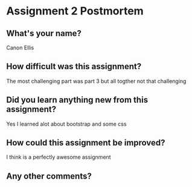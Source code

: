 # Assignment 2 Postmortem

## What's your name?
Canon Ellis


## How difficult was this assignment?
The most challenging part was part 3 but all togther not that challenging


## Did you learn anything new from this assignment?
Yes I learned alot about bootstrap and some css


## How could this assignment be improved?
I think is a perfectly awesome assignment


## Any other comments?